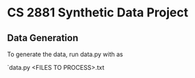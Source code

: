# CS 2881 Synthetic Data Project

## Data Generation
To generate the data, run data.py with as

`data.py \<FILES TO PROCESS\>.txt